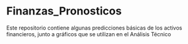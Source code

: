 # Finanzas_Pronosticos
Este repositorio contiene algunas predicciones básicas de los activos financieros, junto a gráficos que se utilizan en el Análisis Técnico
